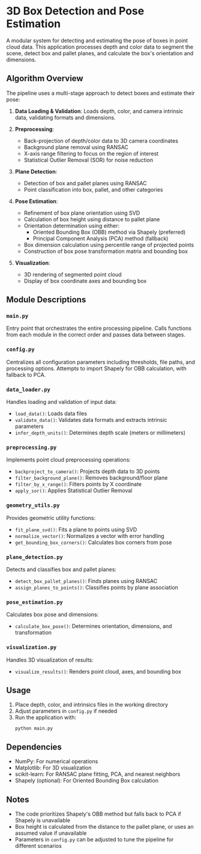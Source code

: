 # 3D Box Detection and Pose Estimation

A modular system for detecting and estimating the pose of boxes in point cloud data. This application processes depth and color data to segment the scene, detect box and pallet planes, and calculate the box's orientation and dimensions.

## Algorithm Overview

The pipeline uses a multi-stage approach to detect boxes and estimate their pose:

1. **Data Loading & Validation**: Loads depth, color, and camera intrinsic data, validating formats and dimensions.

2. **Preprocessing**:
   - Back-projection of depth/color data to 3D camera coordinates
   - Background plane removal using RANSAC
   - X-axis range filtering to focus on the region of interest
   - Statistical Outlier Removal (SOR) for noise reduction

3. **Plane Detection**:
   - Detection of box and pallet planes using RANSAC
   - Point classification into box, pallet, and other categories

4. **Pose Estimation**:
   - Refinement of box plane orientation using SVD
   - Calculation of box height using distance to pallet plane
   - Orientation determination using either:
     - Oriented Bounding Box (OBB) method via Shapely (preferred)
     - Principal Component Analysis (PCA) method (fallback)
   - Box dimension calculation using percentile range of projected points
   - Construction of box pose transformation matrix and bounding box

5. **Visualization**:
   - 3D rendering of segmented point cloud
   - Display of box coordinate axes and bounding box

## Module Descriptions

### `main.py`
Entry point that orchestrates the entire processing pipeline. Calls functions from each module in the correct order and passes data between stages.

### `config.py`
Centralizes all configuration parameters including thresholds, file paths, and processing options. Attempts to import Shapely for OBB calculation, with fallback to PCA.

### `data_loader.py`
Handles loading and validation of input data:
- `load_data()`: Loads data files
- `validate_data()`: Validates data formats and extracts intrinsic parameters
- `infer_depth_units()`: Determines depth scale (meters or millimeters)

### `preprocessing.py`
Implements point cloud preprocessing operations:
- `backproject_to_camera()`: Projects depth data to 3D points
- `filter_background_plane()`: Removes background/floor plane
- `filter_by_x_range()`: Filters points by X coordinate
- `apply_sor()`: Applies Statistical Outlier Removal

### `geometry_utils.py`
Provides geometric utility functions:
- `fit_plane_svd()`: Fits a plane to points using SVD
- `normalize_vector()`: Normalizes a vector with error handling
- `get_bounding_box_corners()`: Calculates box corners from pose

### `plane_detection.py`
Detects and classifies box and pallet planes:
- `detect_box_pallet_planes()`: Finds planes using RANSAC
- `assign_planes_to_points()`: Classifies points by plane association

### `pose_estimation.py`
Calculates box pose and dimensions:
- `calculate_box_pose()`: Determines orientation, dimensions, and transformation

### `visualization.py`
Handles 3D visualization of results:
- `visualize_results()`: Renders point cloud, axes, and bounding box

## Usage

1. Place depth, color, and intrinsics files in the working directory
2. Adjust parameters in `config.py` if needed
3. Run the application with:
   ```
   python main.py
   ```

## Dependencies

- NumPy: For numerical operations
- Matplotlib: For 3D visualization
- scikit-learn: For RANSAC plane fitting, PCA, and nearest neighbors
- Shapely (optional): For Oriented Bounding Box calculation

## Notes

- The code prioritizes Shapely's OBB method but falls back to PCA if Shapely is unavailable
- Box height is calculated from the distance to the pallet plane, or uses an assumed value if unavailable
- Parameters in `config.py` can be adjusted to tune the pipeline for different scenarios